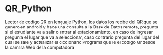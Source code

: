 # QR_Python
Lector de codigo QR en lenguaje Python, los datos los recibe del QR que se genero en android y hace una consulta a la Base de Datos remota, pregunta si el estudiante va a salir o entrar al estacionamiento, en caso de ingresar pregunta el lugar que va a seleccionar, caso contrario pregunta del lugar del cual se sale y actualizar el diccionario
Programa que le el codigo Qr desde la camara Web de la computadora
